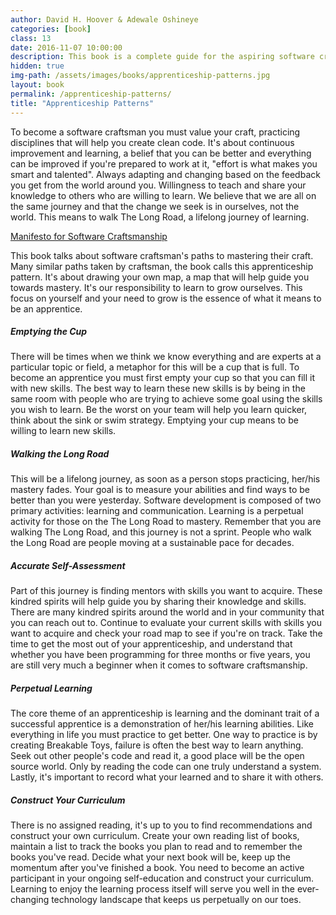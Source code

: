 ```yaml
---
author: David H. Hoover & Adewale Oshineye
categories: [book]
class: 13
date: 2016-11-07 10:00:00
description: This book is a complete guide for the aspiring software craftsman, people who have had a taste of developing software and want to take it further, but need some guidance. The book goes over patterns found in The Long Road of mastering software craftsmanship. The key is to be a lifelong learner, you control your learning.
hidden: true
img-path: /assets/images/books/apprenticeship-patterns.jpg
layout: book
permalink: /apprenticeship-patterns/
title: "Apprenticeship Patterns"
---
```


To become a software craftsman you must value your craft, practicing disciplines that will help you create clean code. It's about continuous improvement and learning, a belief that you can be better and everything can be improved if you're prepared to work at it, "effort is what makes you smart and talented". Always adapting and changing based on the feedback you get from the world around you. Willingness to teach and share your knowledge to others who are willing to learn. We believe that we are all on the same journey and that the change we seek is in ourselves, not the world. This means to walk The Long Road, a lifelong journey of learning.

<a href="http://manifesto.softwarecraftsmanship.org/" target="_blank">Manifesto for Software Craftsmanship</a>

This book talks about software craftsman's paths to mastering their craft. Many similar paths taken by craftsman, the book calls this apprenticeship pattern. It's about drawing your own map, a map that will help guide you towards mastery. It's our responsibility to learn to grow ourselves. This focus on yourself and your need to grow is the essence of what it means to be an apprentice.

##### Emptying the Cup

There will be times when we think we know everything and are experts at a particular topic or field, a metaphor for this will be a cup that is full. To become an apprentice you must first empty your cup so that you can fill it with new skills. The best way to learn these new skills is by being in the same room with people who are trying to achieve some goal using the skills you wish to learn. Be the worst on your team will help you learn quicker, think about the sink or swim strategy. Emptying your cup means to be willing to learn new skills.

##### Walking the Long Road

This will be a lifelong journey, as soon as a person stops practicing, her/his mastery fades. Your goal is to measure your abilities and find ways to be better than you were yesterday. Software development is composed of two primary activities: learning and communication. Learning is a perpetual activity for those on the The Long Road to mastery. Remember that you are walking The Long Road, and this journey is not a sprint. People who walk the Long Road are people moving at a sustainable pace for decades.

##### Accurate Self-Assessment

Part of this journey is finding mentors with skills you want to acquire. These kindred spirits will help guide you by sharing their knowledge and skills. There are many kindred spirits around the world and in your community that you can reach out to. Continue to evaluate your current skills with skills you want to acquire and check your road map to see if you're on track. Take the time to get the most out of your apprenticeship, and understand that whether you have been programming for three months or five years, you are still very much a beginner when it comes to software craftsmanship.

##### Perpetual Learning

The core theme of an apprenticeship is learning and the dominant trait of a successful apprentice is a demonstration of her/his learning abilities. Like everything in life you must practice to get better. One way to practice is by creating Breakable Toys, failure is often the best way to learn anything. Seek out other people's code and read it, a good place will be the open source world. Only by reading the code can one truly understand a system. Lastly, it's important to record what your learned and to share it with others.

##### Construct Your Curriculum

There is no assigned reading, it's up to you to find recommendations and construct your own curriculum. Create your own reading list of books, maintain a list to track the books you plan to read and to remember the books you've read. Decide what your next book will be, keep up the momentum after you've finished a book. You need to become an active participant in your ongoing self-education and construct your curriculum. Learning to enjoy the learning process itself will serve you well in the ever-changing technology landscape that keeps us perpetually on our toes.